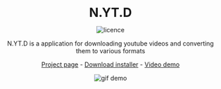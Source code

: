 <div align="center">
<h1 style="margin: 0px;font-weight: 700;font-family:-apple-system,BlinkMacSystemFont,Segoe UI,Helvetica,Arial,sans-serif,Apple Color Emoji,Segoe UI Emoji">N.YT.D</h1>

![licence](https://img.shields.io/badge/License-MIT-brightgreen)

N.YT.D is a application for downloading youtube videos and converting them to various formats

[Project page](https://natroutter.net/index.php?page=projects&p=NYTD) - [Download installer](https://natroutter.net/projects/N.YT.D/update/NYTDsetup.exe) - [Video demo](https://youtu.be/GbqjFLPif9M)
  
![gif demo](https://i.imgur.com/WxWPFnG.gif)
  
 
</div>